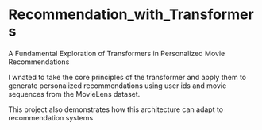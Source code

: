 # Recommendation_with_Transformers
A Fundamental Exploration of Transformers in Personalized Movie Recommendations

I wnated to take the core principles of the transformer and apply them to generate personalized recommendations using user ids and movie sequences from the MovieLens dataset.

This project also demonstrates how this architecture can adapt to recommendation systems



